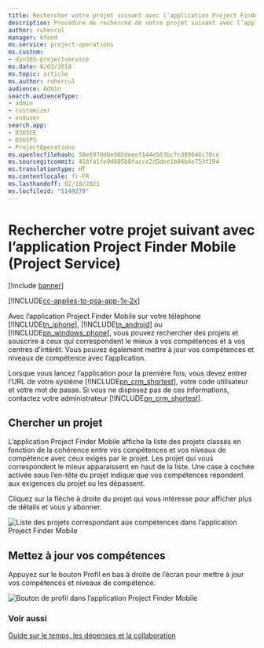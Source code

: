 ```yaml
---
title: Rechercher votre projet suivant avec l’application Project Finder Mobile
description: Procédure de recherche de votre projet suivant avec l’application Project Finder Mobile pour Project Service
author: ruhercul
manager: kfend
ms.service: project-operations
ms.custom:
- dyn365-projectservice
ms.date: 8/03/2018
ms.topic: article
ms.author: ruhercul
audience: Admin
search.audienceType:
- admin
- customizer
- enduser
search.app:
- D365CE
- D365PS
- ProjectOperations
ms.openlocfilehash: 58e6970dbe902deeef144e563bcfcd09046c70ce
ms.sourcegitcommit: 418fa1fe9d605b8faccc2d5dee1b04b4e753f194
ms.translationtype: HT
ms.contentlocale: fr-FR
ms.lasthandoff: 02/10/2021
ms.locfileid: "5149270"
---
```

# <a name="find-your-next-project-with-the-project-finder-mobile-app-project-service"></a>Rechercher votre projet suivant avec l’application Project Finder Mobile (Project Service)

[!include [banner](../includes/psa-now-project-operations.md)]

[!INCLUDE[cc-applies-to-psa-app-1x-2x](../includes/cc-applies-to-psa-app-1x-2x.md)]

Avec l’application Project Finder Mobile sur votre téléphone [!INCLUDE[tn_iphone](../includes/tn-iphone.md)], [!INCLUDE[tn_android](../includes/tn-android.md)] ou [!INCLUDE[pn_windows_phone](../includes/pn-windows-phone.md)], vous pouvez rechercher des projets et souscrire à ceux qui correspondent le mieux à vos compétences et à vos centres d’intérêt. Vous pouvez également mettre à jour vos compétences et niveaux de compétence avec l’application.  
  
 Lorsque vous lancez l’application pour la première fois, vous devez entrer l’URL de votre système [!INCLUDE[pn_crm_shortest](../includes/pn-crm-shortest.md)], votre code utilisateur et votre mot de passe. Si vous ne disposez pas de ces informations, contactez votre administrateur [!INCLUDE[pn_crm_shortest](../includes/pn-crm-shortest.md)].  
  
## <a name="find-a-project"></a>Chercher un projet  
 L’application Project Finder Mobile affiche la liste des projets classés en fonction de la cohérence entre vos compétences et vos niveaux de compétence avec ceux exigés par le projet. Les projet qui vous correspondent le mieux apparaissent en haut de la liste. Une case à cochée activée sous l’en-tête du projet indique que vos compétences répondent aux exigences du projet ou les dépassent.  
  
 Cliquez sur la flèche à droite du projet qui vous intéresse pour afficher plus de détails et vous y abonner.  
  
 ![Liste des projets correspondant aux compétences dans l’application Project Finder Mobile](../psa/media/project-service-project-finder-list.png "Liste des projets correspondant aux compétences dans l’application Project Finder Mobile")  
  
## <a name="update-your-skills"></a>Mettez à jour vos compétences  
 Appuyez sur le bouton Profil en bas à droite de l’écran pour mettre à jour vos compétences et niveaux de compétence.  
  
 ![Bouton de profil dans l’application Project Finder Mobile](../psa/media/project-service-project-finder-profile.png "Bouton de profil dans l’application Project Finder Mobile")  
  
### <a name="see-also"></a>Voir aussi  
 [Guide sur le temps, les dépenses et la collaboration](../psa/time-expense-collaboration-guide.md)
